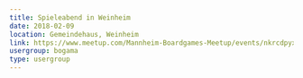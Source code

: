 ```yaml
---
title: Spieleabend in Weinheim 
date: 2018-02-09
location: Gemeindehaus, Weinheim
link: https://www.meetup.com/Mannheim-Boardgames-Meetup/events/nkrcdpyxdbmb/
usergroup: bogama
type: usergroup
---
```


